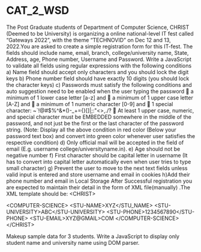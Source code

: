 # CAT_2_WSD
The Post Graduate students of Department of Computer Science, CHRIST (Deemed to be
University) is organizing a online national-level IT fest called “Gateways 2022”, with the
theme “TECHNOVID” on Dec 12 and 13, 2022.You are asked to create a simple registration
form for this IT-fest. The fields should include name, email, branch, college/university name,
State, Address, age, Phone number, Username and Password. Write a JavaScript to validate
all fields using regular expressions with the following conditions
a) Name field should accept only characters and you should lock the digit keys
b) Phone number field should have exactly 10 digits (you should lock the character keys)
c) Passwords must satisfy the following conditions and auto suggestion need to be enabled
when the user typing the password
 a minimum of 1 lower case letter [a-z] and
 a minimum of 1 upper case letter [A-Z] and
 a minimum of 1 numeric character [0-9] and
 1 special character: ~`!@#$%^&amp;*()-_+={}[]|\;:&quot;&lt;&gt;,./?
 At least 1 upper case, numeric, and special character must be EMBEDDED somewhere in
the middle of the password, and not just be the first or the last character of the password
string.
(Note: Display all the above condition in red color (Below your password text box) and
convert into green color whenever user satisfies the respective condition)
d) Only official mail will be accepted in the field of email (E.g. username
college/universityname.in).
e) Age should not be negative number
f) First character should be capital letter in username (It has to convert into capital letter
automatically even when user tries to type small character)
g) Prevent the user to move to the next text fields unless valid input is entered and store
username and email in cookies
h)Add their phone number and email in Local Storage
After Successful registration you are expected to maintain their detail in the form of XML
file(manually) .The XML template should be:
&lt;CHRIST&gt;

&lt;COMPUTER-SCIENCE&gt;
&lt;STU-NAME&gt;XYZ&lt;/STU_NAME&gt;
&lt;STU-UNIVERSITY&gt;ABC&lt;/STU-UNIVERSITY&gt;
&lt;STU-PHONE&gt;1234567890&lt;/STU-PHONE&gt;
&lt;STU-EMAIL&gt;XYZ@GMAIL&gt;COM
&lt;/COMPUTER-SCIENCE&gt;
&lt;/CHRIST&gt;

Makeup sample data for 3 students. Write a JavaScript to display only student name and
university name using DOM parser.
